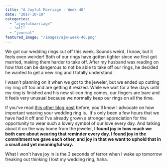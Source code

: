 ```yaml
---
title: "A Joyful Marriage - Week 40"
date: "2017-10-10"
categories: 
  - "ajoyfulmarriage"
  - "all"
  - "journal"
featured_image: "/images/ajm-week-40.png"
---
```


We got our wedding rings cut off this week. Sounds weird, I know, but it feels even weirder! Both of our rings have gotten tighter since we first got married, making them harder to take off. After my husband was reading on how that can be dangerous to not be able to take off our rings, he decided he wanted to get a new ring and I totally understand.

I wasn't planning on it when we got to the jeweler, but we ended up cutting my ring off too and are getting it resized. While we wait for a few days until my ring is finished and his new silicon ring comes, our fingers are bare and it feels very unusual because we normally keep our rings on all the time.

If you've read [this other blog post](https://freshlymarried.com/wedding-rings-more-than-a-piece-of-jewelry/) before, you'll know I advocate on how important wearing your wedding ring is.  It's only been a few hours that we have had it off and I've already grown a stronger appreciation for the opportunity to wear such a lovely symbol of our love every day. And talking about it on the way home from the jeweler, **I found joy in how much we both care about wearing that reminder every day. I found joy in the commitment we gave each other, and joy in that we want to uphold that in a small and yet meaningful way.** 

What I won't have joy in is the 3 seconds of terror when I wake up tomorrow freaking out thinking I lost my wedding ring, haha.
